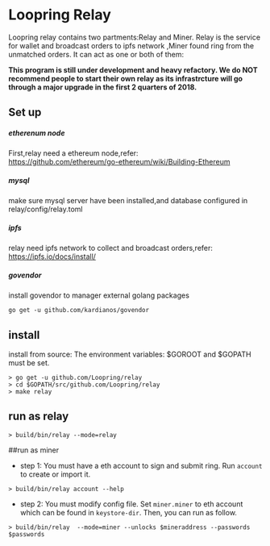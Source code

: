 # Loopring Relay
Loopring relay contains two partments:Relay and Miner. Relay is the service for wallet and broadcast orders to ipfs network ,Miner found ring from the unmatched orders. It can act as one or both of them:<br>


**This program is still under development and heavy refactory. We do NOT recommend people to start their own relay as its infrastrcture will go through a major upgrade in the first 2 quarters of 2018.**

## Set up
##### etherenum node
First,relay need a ethereum node,refer:<br>
https://github.com/ethereum/go-ethereum/wiki/Building-Ethereum

##### mysql
make sure mysql server have been installed,and database configured in relay/config/relay.toml

##### ipfs
relay need ipfs network to collect and broadcast orders,refer:<br>
https://ipfs.io/docs/install/

##### govendor
install govendor to manager external golang packages
```
go get -u github.com/kardianos/govendor
```

## install
install from source:
The environment variables: $GOROOT and $GOPATH must be set. 
```
> go get -u github.com/Loopring/relay
> cd $GOPATH/src/github.com/Loopring/relay
> make relay
```

## run as relay
```
> build/bin/relay --mode=relay
```


##run as miner


- step 1: You must have a eth account to sign and submit ring. Run `account ` to create or import it.
```
> build/bin/relay account --help
```
- step 2: You must modify config file. Set `miner.miner` to eth account which can be found in `keystore-dir`.
Then, you can run as follow.
```
> build/bin/relay  --mode=miner --unlocks $mineraddress --passwords $passwords

```

